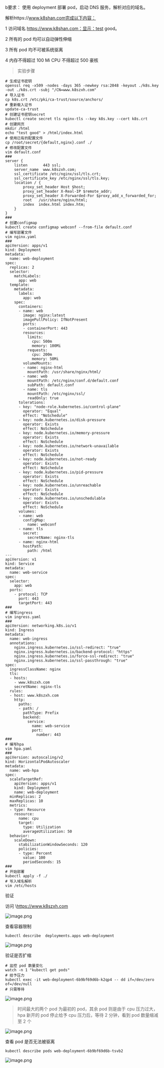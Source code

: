 b要求：
使用 deployment 部署 pod，启动 DNS 服务，解析对应的域名。

解析https://www.k8shan.com完成以下内容：

1 访问域名 https://www.k8shan.com：显示：test good。

2 所有的 pod 均可以自动弹性伸缩

3 所有 pod 均不可被系统驱离

4 内存不得超过 100 Mi CPU 不得超过 500 豪核

> 实验步骤

```shell
# 生成证书密钥
openssl req -x509 -nodes -days 365 -newkey rsa:2048 -keyout ./k8s.key -out ./k8s.crt -subj "/CN=www.k8szxh.com"
# 导入证书
cp k8s.crt /etc/pki/ca-trust/source/anchors/
# 重新载入证书
update-ca-trust
# 创建证书密钥secret
kubectl create secret tls nginx-tls --key k8s.key --cert k8s.crt
# 创建网页
mkdir /html
echo "test good" > /html/index.html
# 使用已有的配置文件
cp /root/secret/{default,nginx}.conf ./
# 修改配置文件
vim default.conf
###
server {
    listen       443 ssl;
    server_name  www.k8szxh.com;
    ssl_certificate /etc/nginx/ssl/tls.crt;
    ssl_certificate_key /etc/nginx/ssl/tls.key;
    location / {
        proxy_set_header Host $host;
        proxy_set_header X-Real-IP $remote_addr;
        proxy_set_header X-Forwarded-For $proxy_add_x_forwarded_for;
        root   /usr/share/nginx/html;
        index  index.html index.htm;
    }
}
###
# 创建configmap
kubectl create configmap webconf --from-file default.conf 
# 编写部署文件
vim nginx.yaml
###
apiVersion: apps/v1
kind: Deployment
metadata:
  name: web-deployment
spec:
  replicas: 2
  selector:
    matchLabels:
      app: web
  template:
    metadata:
      labels:
        app: web
    spec:
      containers:
      - name: web
        image: nginx:latest
        imagePullPolicy: IfNotPresent
        ports:
        - containerPort: 443
        resources:
          limits:
            cpu: 500m
            memory: 100Mi
          requests:
            cpu: 200m
            memory: 50Mi
        volumeMounts:
        - name: nginx-html
          mountPath: /usr/share/nginx/html/
        - name: web
          mountPath: /etc/nginx/conf.d/default.conf
          subPath: default.conf
        - name: tls
          mountPath: /etc/nginx/ssl/
          readOnly: true
      tolerations:
      - key: "node-role.kubernetes.io/control-plane"
        operator: "Equal"
        effect: "NoSchedule"
      - key: node.kubernetes.io/disk-pressure
        operator: Exists
        effect: NoSchedule
      - key: node.kubernetes.io/memory-pressure
        operator: Exists
        effect: NoSchedule
      - key: node.kubernetes.io/network-unavailable
        operator: Exists
        effect: NoSchedule
      - key: node.kubernetes.io/not-ready
        operator: Exists
        effect: NoSchedule
      - key: node.kubernetes.io/pid-pressure
        operator: Exists
        effect: NoSchedule
      - key: node.kubernetes.io/unreachable
        operator: Exists
        effect: NoSchedule
      - key: node.kubernetes.io/unschedulable
        operator: Exists
        effect: NoSchedule
      volumes:
      - name: web
        configMap:
          name: webconf
      - name: tls
        secret:
          secretName: nginx-tls
      - name: nginx-html
        hostPath:
          path: /html
---
apiVersion: v1
kind: Service
metadata:
  name: web-service
spec:
  selector:
    app: web
  ports:
    - protocol: TCP
      port: 443
      targetPort: 443
###
# 编写ingress
vim ingress.yaml
###
apiVersion: networking.k8s.io/v1
kind: Ingress
metadata:
  name: web-ingress
  annotations:
    nginx.ingress.kubernetes.io/ssl-redirect: "true"
    nginx.ingress.kubernetes.io/backend-protocol: "https"
    nginx.ingress.kubernetes.io/force-ssl-redirect: "true"
    nginx.ingress.kubernetes.io/ssl-passthrough: "true"
spec:
  ingressClassName: nginx
  tls:
  - hosts:
    - www.k8szxh.com
    secretName: nginx-tls
  rules:
  - host: www.k8szxh.com
    http:
      paths:
      - path: /
        pathType: Prefix
        backend:
          service:
            name: web-service
            port: 
              number: 443
###
# 编写hpa
vim hpa.yaml
###
apiVersion: autoscaling/v2
kind: HorizontalPodAutoscaler
metadata:
  name: web-hpa
spec:
  scaleTargetRef:
    apiVersion: apps/v1
    kind: Deployment
    name: web-deployment
  minReplicas: 2
  maxReplicas: 10
  metrics:
  - type: Resource
    resource:
      name: cpu
      target:
        type: Utilization
        averageUtilization: 50
  behavior:
    scaleDown:
      stabilizationWindowSeconds: 120
      policies:
      - type: Percent
        value: 100
        periodSeconds: 15
###
# 开始部署
kubectl apply -f ./
# 写入域名解析
vim /etc/hosts
```
验证

访问 \https://www.k8szxh.com

![image.png](https://gitee.com/zhaojiedong/img/raw/master/202408051833687.png)

查看容器限制

`kubectl describe  deployments.apps web-deployment`

![image.png](https://gitee.com/zhaojiedong/img/raw/master/202408051834358.png)

验证是否扩缩
```shell
# 监控 pod 数量变化
watch -n 1 "kubectl get pods"
# 给予压力
kubectl exec -it web-deployment-6b9bf69d6b-k2qp4 -- dd if=/dev/zero of=/dev/null
# 只需等待
```
![image.png](https://gitee.com/zhaojiedong/img/raw/master/202408051839148.png)

> 时间最大的两个 pod 为最初的 pod，其余 pod 则是由于 cpu 压力过大，hpa 新开的 pod
> 停止给予 cpu 压力后，等待 2 分钟，看到 pod 数量缩减至 2 个

![image.png](https://gitee.com/zhaojiedong/img/raw/master/202408051844271.png)

查看 pod 是否无法被驱离

`kubectl describe pods web-deployment-6b9bf69d6b-tsvb2`

![image.png](https://gitee.com/zhaojiedong/img/raw/master/202408051845600.png)
